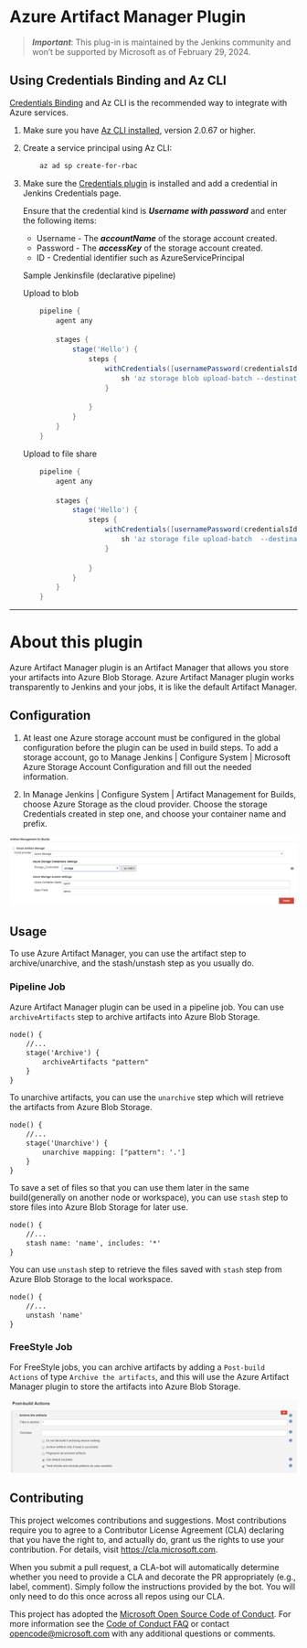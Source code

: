 # Azure Artifact Manager Plugin

> ***Important***: This plug-in is maintained by the Jenkins community and won’t be supported by Microsoft as of February 29, 2024.

## Using Credentials Binding and Az CLI

[Credentials Binding](https://plugins.jenkins.io/credentials-binding/) and Az CLI is the recommended way to integrate with Azure services.

1. Make sure you have [Az CLI installed](https://docs.microsoft.com/en-us/cli/azure/install-azure-cli), version 2.0.67 or higher.
2. Create a service principal using Az CLI:

    ```bash
        az ad sp create-for-rbac
    ```

3. Make sure the [Credentials plugin](https://plugins.jenkins.io/credentials/) is installed and add a credential in Jenkins Credentials page.

   Ensure that the credential kind is ***Username with password*** and enter the following items:
    * Username - The ***accountName*** of the storage account created.
    * Password - The ***accessKey*** of the storage account created.
    * ID - Credential identifier such as AzureServicePrincipal

   Sample Jenkinsfile (declarative pipeline)

   Upload to blob
    ```groovy
        pipeline {
            agent any

            stages {
                stage('Hello') {
                    steps {
                        withCredentials([usernamePassword(credentialsId: 'myAzureStorage', passwordVariable: 'ACCOUNT_KEY', usernameVariable: 'ACCOUNT_NAME')]) {
                            sh 'az storage blob upload-batch --destination <containerName> --source <yourSourceDirectory> --pattern <pattern> --account-key $ACCOUNT_KEY --account-name $ACCOUNT_NAME'
                        }

                    }
                }
            }
        }
    ```
   Upload to file share
    ```groovy
        pipeline {
            agent any

            stages {
                stage('Hello') {
                    steps {
                        withCredentials([usernamePassword(credentialsId: 'myAzureStorage', passwordVariable: 'ACCOUNT_KEY', usernameVariable: 'ACCOUNT_NAME')]) {
                            sh 'az storage file upload-batch  --destination <fileShareName> --source <yourSourceDirectory>  --pattern <pattern> --account-key $ACCOUNT_KEY --account-name $ACCOUNT_NAME'
                        }

                    }
                }
            }
        }
    ```

---
# About this plugin
Azure Artifact Manager plugin is an Artifact Manager that allows you store your artifacts into Azure Blob Storage. Azure Artifact Manager plugin works transparently to Jenkins and your jobs, it is like the default Artifact Manager.

## Configuration

1. At least one Azure storage account must be configured in the global configuration before the plugin can be used in build steps. To add a storage account, go to Manage Jenkins | Configure System | Microsoft Azure Storage Account Configuration and fill out the needed information.

2. In Manage Jenkins | Configure System | Artifact Management for Builds, choose Azure Storage as the cloud provider. Choose the storage Credentials created in step one, and choose your container name and prefix.

![configuration](images/configuration.png)

## Usage

To use Azure Artifact Manager, you can use the artifact step to archive/unarchive, and the stash/unstash step as you usually do.

### Pipeline Job

Azure Artifact Manager plugin can be used in a pipeline job. You can use `archiveArtifacts` step to archive artifacts into Azure Blob Storage.

```
node() {
    //...
    stage('Archive') {
        archiveArtifacts "pattern"
    }
}
```

To unarchive artifacts, you can use the `unarchive` step which will retrieve the artifacts from Azure Blob Storage.

```
node() {
    //...
    stage('Unarchive') {
        unarchive mapping: ["pattern": '.']
    }
}
```

To save a set of files so that you can use them later in the same build(generally on another node or workspace), you can use `stash` step to store files into Azure Blob Storage for later use.

```
node() {
    //...
    stash name: 'name', includes: '*'
}
```

You can use `unstash` step to retrieve the files saved with `stash` step from Azure Blob Storage to the local workspace.

```
node() {
    //...
    unstash 'name'
}
```

### FreeStyle Job

For FreeStyle jobs, you can archive artifacts by adding a `Post-build Actions` of type `Archive the artifacts`, and this will use the Azure Artifact Manager plugin to store the artifacts into Azure Blob Storage.

![freestyle-archive](images/freestyle-archive.png)

## Contributing

This project welcomes contributions and suggestions.  Most contributions require you to agree to a
Contributor License Agreement (CLA) declaring that you have the right to, and actually do, grant us
the rights to use your contribution. For details, visit https://cla.microsoft.com.

When you submit a pull request, a CLA-bot will automatically determine whether you need to provide
a CLA and decorate the PR appropriately (e.g., label, comment). Simply follow the instructions
provided by the bot. You will only need to do this once across all repos using our CLA.

This project has adopted the [Microsoft Open Source Code of Conduct](https://opensource.microsoft.com/codeofconduct/).
For more information see the [Code of Conduct FAQ](https://opensource.microsoft.com/codeofconduct/faq/) or
contact [opencode@microsoft.com](mailto:opencode@microsoft.com) with any additional questions or comments.
